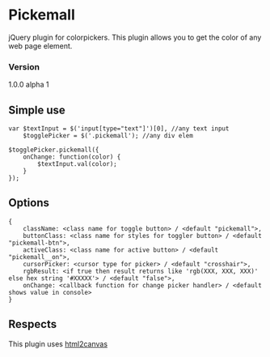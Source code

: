 # Pickemall
jQuery plugin for colorpickers. This plugin allows you to get the color of any web page element.
### Version
1.0.0 alpha 1

## Simple use
```
var $textInput = $('input[type="text"]')[0], //any text input
    $togglePicker = $('.pickemall'); //any div elem
    
$togglePicker.pickemall({
    onChange: function(color) {
        $textInput.val(color);
    }
});
```

## Options
```
{
    className: <class name for toggle button> / <default "pickemall">,
    buttonClass: <class name for styles for toggler button> / <default "pickemall-btn">,
    activeClass: <class name for active button> / <default "pickemall__on">,
    cursorPicker: <cursor type for picker> / <default "crosshair">,
    rgbResult: <if true then result returns like 'rgb(XXX, XXX, XXX)' else hex string '#XXXXX'> / <default "false">,
    onChange: <callback function for change picker handler> / <default shows value in console>
}
```

## Respects
This plugin uses [html2canvas](https://github.com/niklasvh/html2canvas)